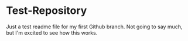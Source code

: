 # Test-Repository
Just a test readme file for my first Github branch. Not going to say much, but I'm excited to see how this works. 

